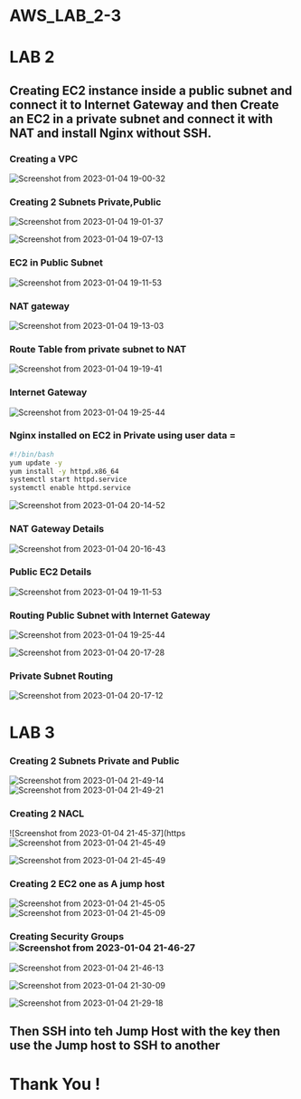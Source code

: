 # AWS_LAB_2-3

# LAB 2
## Creating EC2 instance inside a public subnet and connect it to Internet Gateway and then Create an EC2 in a private subnet and connect it with NAT and install Nginx without SSH.


### Creating a VPC
![Screenshot from 2023-01-04 19-00-32](https://user-images.githubusercontent.com/103090890/210628769-566b3feb-42c6-49e1-8517-b5463618c746.jpg)


### Creating 2 Subnets Private,Public
 
![Screenshot from 2023-01-04 19-01-37](https://user-images.githubusercontent.com/103090890/210628861-5beb43b4-2eb1-4434-9399-3f92f4286d0f.jpg)





![Screenshot from 2023-01-04 19-07-13](https://user-images.githubusercontent.com/103090890/210628874-fb52a0fb-2bbc-4cc4-81c0-41b94514454b.png)


### EC2 in Public Subnet


![Screenshot from 2023-01-04 19-11-53](https://user-images.githubusercontent.com/103090890/210628898-0f8b9cb6-d978-4de5-a318-de33e72891f8.png)


### NAT gateway

![Screenshot from 2023-01-04 19-13-03](https://user-images.githubusercontent.com/103090890/210628902-b6c0da68-256d-44b2-8769-8a6ca4405b66.png)


### Route Table from private subnet to NAT
![Screenshot from 2023-01-04 19-19-41](https://user-images.githubusercontent.com/103090890/210628907-5045deff-5f4d-490c-b2b1-df8ef8722a36.png)

### Internet Gateway


![Screenshot from 2023-01-04 19-25-44](https://user-images.githubusercontent.com/103090890/210630149-cb02c802-d9c6-40fc-a39a-d980d8b5af8f.png)



### Nginx installed on EC2 in Private using user data =
```bash
#!/bin/bash
yum update -y
yum install -y httpd.x86_64
systemctl start httpd.service
systemctl enable httpd.service
```
![Screenshot from 2023-01-04 20-14-52](https://user-images.githubusercontent.com/103090890/210631519-1d5e01a8-bb29-4d5c-87e0-4276a92a6811.png)



### NAT Gateway Details

![Screenshot from 2023-01-04 20-16-43](https://user-images.githubusercontent.com/103090890/210631545-4a4c6716-6328-438f-ae62-87fb6dc09daa.png)


### Public EC2 Details

![Screenshot from 2023-01-04 19-11-53](https://user-images.githubusercontent.com/103090890/210630891-5c39a078-5137-4889-9702-4a8d6895a0aa.png)

### Routing Public Subnet with Internet Gateway

![Screenshot from 2023-01-04 19-25-44](https://user-images.githubusercontent.com/103090890/210631023-9dd5eb24-2c89-47bb-bfeb-18b68cc5585f.png)


![Screenshot from 2023-01-04 20-17-28](https://user-images.githubusercontent.com/103090890/210631094-30c18b2f-93ab-4c00-92ba-2b1274585e11.png)

### Private Subnet Routing

![Screenshot from 2023-01-04 20-17-12](https://user-images.githubusercontent.com/103090890/210631164-f75e9138-0d73-4b53-bacd-8e262c3f60c6.png)

# LAB 3

### Creating 2 Subnets Private and Public

![Screenshot from 2023-01-04 21-49-14](https://user-images.githubusercontent.com/103090890/210637302-6b7c28c3-ff84-4c74-b6da-f97add83bd0b.png)
![Screenshot from 2023-01-04 21-49-21](https://user-images.githubusercontent.com/103090890/210637316-5727025e-7e9a-47e2-9239-3e49399cfb4b.png)

### Creating 2 NACL 
![Screenshot from 2023-01-04 21-45-37](https![Screenshot from 2023-01-04 21-45-49](https://user-images.githubusercontent.com/103090890/210637471-d8e9c918-f05f-4e32-a6c2-7039acd070bf.png)



![Screenshot from 2023-01-04 21-45-49](https://user-images.githubusercontent.com/103090890/210637506-93782aa7-567f-46cb-9854-ff97cc20567b.png)

### Creating 2 EC2 one as A jump host 
![Screenshot from 2023-01-04 21-45-05](https://user-images.githubusercontent.com/103090890/210637678-509c49a4-5195-40c2-8bba-f0985dc64ca6.png)
![Screenshot from 2023-01-04 21-45-09](https://user-images.githubusercontent.com/103090890/210637688-4f58fbcd-b1e5-4096-8177-44f1f46e7337.png)

### Creating Security Groups![Screenshot from 2023-01-04 21-46-27](https://user-images.githubusercontent.com/103090890/210637751-66ebef54-547b-46e1-af72-3fcf41889003.png)

![Screenshot from 2023-01-04 21-46-13](https://user-images.githubusercontent.com/103090890/210637744-80a4c61e-953d-4c5b-b581-2c76f3174c6f.png)

![Screenshot from 2023-01-04 21-30-09](https://user-images.githubusercontent.com/103090890/210637785-16b64c14-4ede-47c7-9731-1ede520754bb.png)


![Screenshot from 2023-01-04 21-29-18](https://user-images.githubusercontent.com/103090890/210637772-3d6946d1-cf04-491b-9887-dbbbbcf51e30.png)


## Then SSH into teh Jump Host with the key then use the Jump host to SSH to another


# Thank You !
